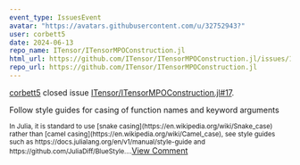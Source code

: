```yaml
---
event_type: IssuesEvent
avatar: "https://avatars.githubusercontent.com/u/32752943?"
user: corbett5
date: 2024-06-13
repo_name: ITensor/ITensorMPOConstruction.jl
html_url: https://github.com/ITensor/ITensorMPOConstruction.jl/issues/17
repo_url: https://github.com/ITensor/ITensorMPOConstruction.jl
---
```


<a href='https://github.com/corbett5' target='_blank'>corbett5</a> closed issue <a href='https://github.com/ITensor/ITensorMPOConstruction.jl/issues/17' target='_blank'>ITensor/ITensorMPOConstruction.jl#17</a>.

<p>Follow style guides for casing of function names and keyword arguments</p><small>In Julia, it is standard to use [snake casing](https://en.wikipedia.org/wiki/Snake_case) rather than [camel casing](https://en.wikipedia.org/wiki/Camel_case), see style guides such as https://docs.julialang.org/en/v1/manual/style-guide and https://github.com/JuliaDiff/BlueStyle....</small><a href='https://github.com/ITensor/ITensorMPOConstruction.jl/issues/17' target='_blank'>View Comment</a>